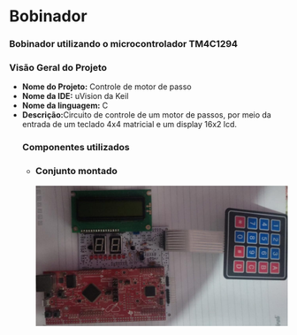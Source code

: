 # Bobinador

<!DOCTYPE html>
<html>
<head>
  <meta charset="UTF-8">
 
</head>
<body>
  <h3>Bobinador utilizando o microcontrolador TM4C1294</h3>
  <h3>Visão Geral do Projeto</h3>
  <ul>
    <li><strong>Nome do Projeto:</strong> Controle de motor de passo</li>
    <li><strong>Nome da IDE:</strong> uVision da Keil</li>
    <li><strong>Nome da linguagem:</strong> C</li>
    <li><strong>Descrição:</strong>Circuito de controle de um motor de passos, por meio da entrada de um teclado 4x4 matricial e um display 16x2 lcd. </li
  </ul>
  
  <h3>Componentes utilizados</h3>
    <ul>
    <li>  <h3>Conjunto montado</h3>
  <img src="projeto.jpg" alt="projeto montado">
      </li>
    </ul>
 
  
</body>
</html>
